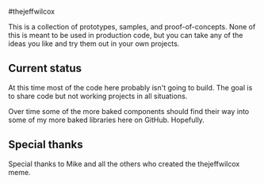 #thejeffwilcox

This is a collection of prototypes, samples, and proof-of-concepts. None of this is meant to be used in production code, but you can take any of the ideas you like and try them out in your own projects.

## Current status
At this time most of the code here probably isn't going to build. The goal is to share code but not working projects in all situations.

Over time some of the more baked components should find their way into some of my more baked libraries here on GitHub. Hopefully.

## Special thanks
Special thanks to Mike and all the others who created the thejeffwilcox meme.